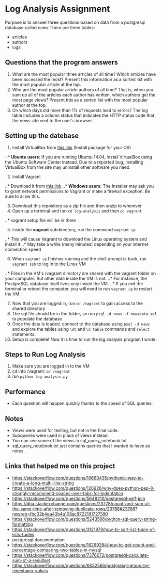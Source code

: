 # Log Analysis Assignment
Purpose is to answer three questions based on data from a postgresql database called _news_
There are three tables:
* articles
* authors
* logs

## Questions that the program answers
1. What are the most popular three articles of all time? Which articles have been accessed the most? Present this information as a sorted list with the most popular article at the top.
2. Who are the most popular article authors of all time? That is, when you sum up all of the articles each author has written, which authors get the most page views? Present this as a sorted list with the most popular author at the top.
3. On which days did more than 1% of requests lead to errors? The log table includes a column status that indicates the HTTP status code that the news site sent to the user's browser.

## Setting up the datebase
1. Install VirtualBox from [this link](https://www.virtualbox.org/wiki/Downloads) (Install package for your OS)

⋅⋅* **Ubuntu users:** If you are running Ubuntu 14.04, install VirtualBox using the Ubuntu Software Center instead. Due to a reported bug, installing VirtualBox from the site may uninstall other software you need.

2. Install Vagrant

..* Download it from [this link](https://www.vagrantup.com/downloads.html)
..* **Windows users:** The Installer may ask you to grant network permissions to Vagrant or make a firewall exception. Be sure to allow this.

3. Download this repository as a zip file and then unzip to wherever
4. Open up a terminal and run `cd log-analysis` and then `cd vagrant`

..* vagrant setup file will be in there

5. Inside the **vagrant** subdirectory, run the command `vagrant up`

..* This will cause Vagrant to download the Linux operating system and install it
..* May take a while (many minutes) depending on your internet connection speed

6. When `vagrant up` finishes running and the shell prompt is back, run `vagrant ssh` to log in to the Linux VM

..* Files in the VM's /vagrant directory are shared with the vagrant folder on your computer. But other data inside the VM is not. 
..* For instance, the PostgreSQL database itself lives only inside the VM.
..* If you exit the terminal or reboot the computer, you will need to run `vagrant up` to restart the VM

7. Now that you are logged in, run `cd /vagrant` to gain access to the shared directory
8. The sql file should be in the folder, so run `psql -d news -f newsdata.sql` to populate the database
9. Once the data is loaded, connect to the database using `psql -d news` and explore the tables using `\dt` and `\d table` commands and `select` statements.
10. Setup is complete! Now it is time to run the log analysis program I wrote.


## Steps to Run Log Analysis
1. Make sure you are logged in to the VM
2. cd into /vagrant: `cd /vagrant`
3. run `python log-analysis.py`

## Performance
* Each question will happen quickly thanks to the speed of SQL queries.

## Notes
* Views were used for testing, but not in the final code.  
* Subqueries were used in place of views instead.
* You can see some of the views in sql_query_notebook.txt
* sql_query_notebook.txt just contains queries that I wanted to have as notes.

## Links that helped me on this project
* https://stackoverflow.com/questions/10660435/pythonic-way-to-create-a-long-multi-line-string
* https://stackoverflow.com/questions/120926/why-does-python-pep-8-strongly-recommend-spaces-over-tabs-for-indentation
* https://stackoverflow.com/questions/5648210/postgresql-self-join
* https://dba.stackexchange.com/questions/23778/count-and-sum-at-the-same-time-after-removing-duplicate-rows/23788#23788?newreg=fbc32b4ea43b4a108ac8722191727590
* https://stackoverflow.com/questions/5243596/python-sql-query-string-formatting
* https://stackoverflow.com/questions/3121979/how-to-sort-list-tuple-of-lists-tuples
* postgresql documentation
* https://stackoverflow.com/questions/16269394/how-to-get-count-and-percentage-comparing-two-tables-in-mysql
* https://stackoverflow.com/questions/7376072/postgresql-calculate-sum-of-a-resultset
* https://stackoverflow.com/questions/6832566/postgresql-group-by-timestamp-values

